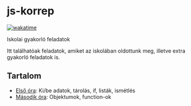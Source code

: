 # js-korrep

[![wakatime](https://wakatime.com/badge/github/Legolaszstudio/js-korrep.svg)](https://wakatime.com/badge/github/Legolaszstudio/js-korrep)

Iskolai gyakorló feladatok

Itt találhatóak feladatok, amiket az iskolában oldottunk meg, illetve extra gyakorló feladatok is.

## Tartalom

- [Első óra](/Elso/): Ki/be adatok, tárolás, if, listák, ismétlés
- [Második óra](/Masodik/): Objektumok, function-ok
